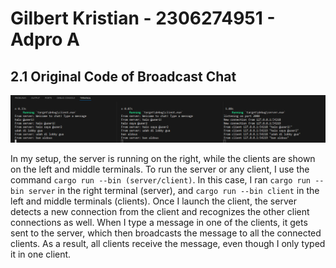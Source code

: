 # Gilbert Kristian - 2306274951 - Adpro A

## 2.1 Original Code of Broadcast Chat

![SS 1](ss/1.png)


In my setup, the server is running on the right, while the clients are shown on the left and middle terminals. To run the server or any client, I use the command `cargo run --bin (server/client)`. In this case, I ran `cargo run --bin server` in the right terminal (server), and `cargo run --bin client` in the left and middle terminals (clients). Once I launch the client, the server detects a new connection from the client and recognizes the other client connections as well. When I type a message in one of the clients, it gets sent to the server, which then broadcasts the message to all the connected clients. As a result, all clients receive the message, even though I only typed it in one client.
